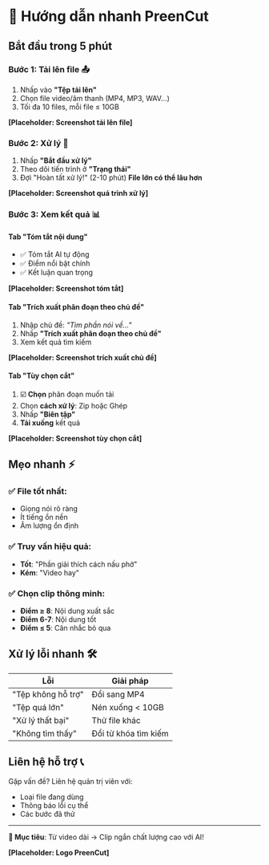 # 🚀 Hướng dẫn nhanh PreenCut

## Bắt đầu trong 5 phút

### Bước 1: Tải lên file 📤
1. Nhấp vào **"Tệp tải lên"**
2. Chọn file video/âm thanh (MP4, MP3, WAV...)
3. Tối đa 10 files, mỗi file ≤ 10GB

**[Placeholder: Screenshot tải lên file]**

### Bước 2: Xử lý 🔄
1. Nhấp **"Bắt đầu xử lý"**
2. Theo dõi tiến trình ở **"Trạng thái"**
3. Đợi "Hoàn tất xử lý!" (2-10 phút) **File lớn có thể lâu hơn**

**[Placeholder: Screenshot quá trình xử lý]**

### Bước 3: Xem kết quả 📊

#### Tab "Tóm tắt nội dung"
- ✅ Tóm tắt AI tự động
- ✅ Điểm nổi bật chính
- ✅ Kết luận quan trọng

**[Placeholder: Screenshot tóm tắt]**

#### Tab "Trích xuất phân đoạn theo chủ đề"
1. Nhập chủ đề: *"Tìm phần nói về..."*
2. Nhấp **"Trích xuất phân đoạn theo chủ đề"**
3. Xem kết quả tìm kiếm

**[Placeholder: Screenshot trích xuất chủ đề]**

#### Tab "Tùy chọn cắt"
1. ☑️ **Chọn** phân đoạn muốn tải
2. Chọn **cách xử lý**: Zip hoặc Ghép
3. Nhấp **"Biên tập"**
4. **Tải xuống** kết quả

**[Placeholder: Screenshot tùy chọn cắt]**

## Mẹo nhanh ⚡

### ✅ File tốt nhất:
- Giọng nói rõ ràng
- Ít tiếng ồn nền  
- Âm lượng ổn định

### ✅ Truy vấn hiệu quả:
- **Tốt**: "Phần giải thích cách nấu phở"
- **Kém**: "Video hay"

### ✅ Chọn clip thông minh:
- **Điểm ≥ 8**: Nội dung xuất sắc
- **Điểm 6-7**: Nội dung tốt
- **Điểm ≤ 5**: Cân nhắc bỏ qua

## Xử lý lỗi nhanh 🛠️

| Lỗi | Giải pháp |
|-----|-----------|
| "Tệp không hỗ trợ" | Đổi sang MP4 |
| "Tệp quá lớn" | Nén xuống < 10GB |
| "Xử lý thất bại" | Thử file khác |
| "Không tìm thấy" | Đổi từ khóa tìm kiếm |

## Liên hệ hỗ trợ 📞
Gặp vấn đề? Liên hệ quản trị viên với:
- Loại file đang dùng
- Thông báo lỗi cụ thể  
- Các bước đã thử

---

**🎯 Mục tiêu**: Từ video dài → Clip ngắn chất lượng cao với AI!

**[Placeholder: Logo PreenCut]**
